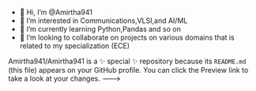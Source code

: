 - 👋 Hi, I’m @Amirtha941
- 👀 I’m interested in Communications,VLSI,and AI/ML
- 🌱 I’m currently learning Python,Pandas and so on
- 💞️ I’m looking to collaborate on projects on various domains that is related to my specialization (ECE) 
  

Amirtha941/Amirtha941 is a ✨ special ✨ repository because its `README.md` (this file) appears on your GitHub profile.
You can click the Preview link to take a look at your changes.
--->
